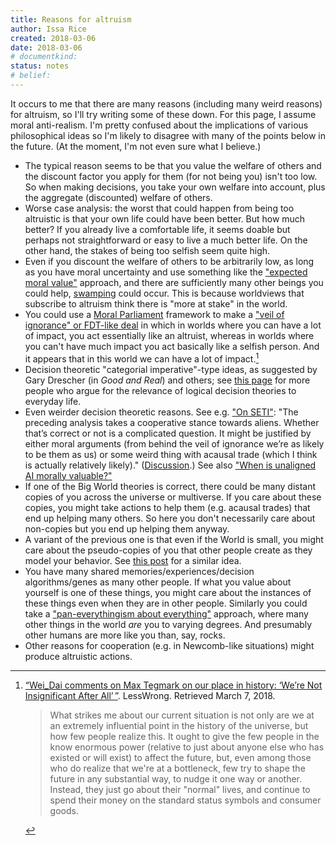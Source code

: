 ```yaml
---
title: Reasons for altruism
author: Issa Rice
created: 2018-03-06
date: 2018-03-06
# documentkind:
status: notes
# belief:
---
```


It occurs to me that there are many reasons (including many weird reasons) for altruism, so I'll try writing some of these down. For this page, I assume moral anti-realism. I'm pretty confused about the implications of various philosophical ideas so I'm likely to disagree with many of the points below in the future. (At the moment, I'm not even sure what I believe.)

- The typical reason seems to be that you value the welfare of others and the discount factor you apply for them (for not being you) isn't too low. So when making decisions, you take your own welfare into account, plus the aggregate (discounted) welfare of others.
- Worse case analysis: the worst that could happen from being too altruistic is that your own life could have been better. But how much better? If you already live a comfortable life, it seems doable but perhaps not straightforward or easy to live a much better life. On the other hand, the stakes of being too selfish seem quite high.
- Even if you discount the welfare of others to be arbitrarily low, as long as you have moral uncertainty and use something like the ["expected moral value"](http://users.ox.ac.uk/~mert2255/papers/mu-about-pe.pdf "Hilary Graves; Toby Ord. “Moral uncertainty about population axiology”.") approach, and there are sufficiently many other beings you could help, [swamping](https://causeprioritization.org/Swamping_(population_ethics)) could occur. This is because worldviews that subscribe to altruism think there is "more at stake" in the world.
- You could use a [Moral Parliament](http://www.overcomingbias.com/2009/01/moral-uncertainty-towards-a-solution.html "Nick Bostrom (January 1, 2009). “Moral uncertainty – towards a solution?” Overcoming Bias.") framework to make a ["veil of ignorance" or FDT-like deal](https://causeprioritization.org/Veil_of_ignorance_and_functional_decision_theory) in which in worlds where you can have a lot of impact, you act essentially like an altruist, whereas in worlds where you can't have much impact you act basically like a selfish person. And it appears that in this world we can have a lot of impact.[^bottleneck]
- Decision theoretic "categorial imperative"-type ideas, as suggested by Gary Drescher (in _Good and Real_) and others; see [this page](https://github.com/riceissa/issarice.com/blob/master/external/wiki.lesswrong.com/Application_of_functional_updateless_timeless_decision_theory_to_everyday_life.mediawiki) for more people who argue for the relevance of logical decision theories to everyday life.
- Even weirder decision theoretic reasons. See e.g. ["On SETI"](https://sideways-view.com/2018/03/23/on-seti/): "The preceding analysis takes a cooperative stance towards aliens.  Whether that’s correct or not is a complicated question. It might be justified by either moral arguments (from behind the veil of ignorance we’re as likely to be them as us) or some weird thing with acausal trade (which I think is actually relatively likely)." ([Discussion](https://www.greaterwrong.com/posts/jhcwBXuNCWEsJdfKe/weird-question-could-we-see-distant-aliens/comment/o2YeveKZeG7LygfJF).) See also ["When is unaligned AI morally valuable?"](https://www.greaterwrong.com/posts/3kN79EuT27trGexsq/when-is-unaligned-ai-morally-valuable)
- If one of the Big World theories is correct, there could be many distant copies of you across the universe or multiverse. If you care about these copies, you might take actions to help them (e.g. acausal trades) that end up helping many others. So here you don't necessarily care about non-copies but you end up helping them anyway.
- A variant of the previous one is that even if the World is small, you might care about the pseudo-copies of you that other people create as they model your behavior. See [this post](http://lesswrong.com/lw/1ay/is_cryonics_necessary_writing_yourself_into_the/ "gworley (June 23, 2010). “Is cryonics necessary?: Writing yourself into the future”. LessWrong.") for a similar idea.
- You have many shared memories/experiences/decision algorithms/genes as many other people. If what you value about yourself is one of these things, you might care about the instances of these things even when they are in other people. Similarly you could take a ["pan-everythingism about everything"](https://www.openphilanthropy.org/files/Conversations/Brian_Tomasik_10-06-16_(public).pdf) approach, where many other things in the world *are* you to varying degrees. And presumably other humans are more like you than, say, rocks.
- Other reasons for cooperation (e.g. in Newcomb-like situations) might produce altruistic actions.

[^bottleneck]: [“Wei\_Dai comments on Max Tegmark on our place in history: ‘We’re Not Insignificant After All’ ”](http://lesswrong.com/lw/1li/max_tegmark_on_our_place_in_history_were_not/1eer). LessWrong. Retrieved March 7, 2018.

    > What strikes me about our current situation is not only are we at an extremely influential point in the history of the universe, but how few people realize this. It ought to give the few people in the know enormous power (relative to just about anyone else who has existed or will exist) to affect the future, but, even among those who do realize that we're at a bottleneck, few try to shape the future in any substantial way, to nudge it one way or another. Instead, they just go about their "normal" lives, and continue to spend their money on the standard status symbols and consumer goods.

